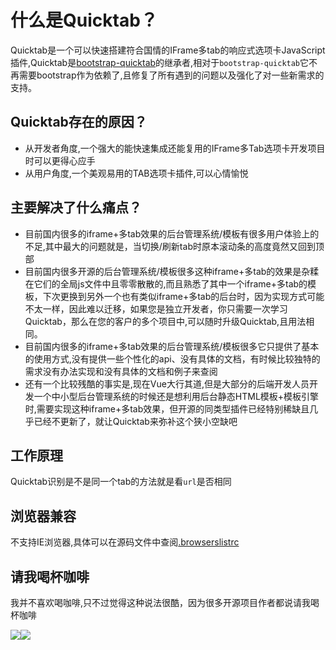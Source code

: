 


# 什么是Quicktab？


Quicktab是一个可以快速搭建符合国情的IFrame多tab的响应式选项卡JavaScript插件,Quicktab是[bootstrap-quicktab](https://gitee.com/ajiho/bootstrap-quicktab)的继承者,相对于`bootstrap-quicktab`它不再需要bootstrap作为依赖了,且修复了所有遇到的问题以及强化了对一些新需求的支持。


## Quicktab存在的原因？

- 从开发者角度,一个强大的能快速集成还能复用的IFrame多Tab选项卡开发项目时可以更得心应手
- 从用户角度,一个美观易用的TAB选项卡插件,可以心情愉悦



## 主要解决了什么痛点？

- 目前国内很多的iframe+多tab效果的后台管理系统/模板有很多用户体验上的不足,其中最大的问题就是，当切换/刷新tab时原本滚动条的高度竟然又回到顶部
- 目前国内很多开源的后台管理系统/模板很多这种iframe+多tab的效果是杂糅在它们的全局js文件中且零零散散的,而且熟悉了其中一个iframe+多tab的模板，下次更换到另外一个也有类似iframe+多tab的后台时，因为实现方式可能不太一样，因此难以迁移，如果您是独立开发者，你只需要一次学习Quicktab，那么在您的客户的多个项目中,可以随时升级Quicktab,且用法相同。
- 目前国内很多的iframe+多tab效果的后台管理系统/模板很多它只提供了基本的使用方式,没有提供一些个性化的api、没有具体的文档，有时候比较独特的需求没有办法实现和没有具体的文档和例子来查阅
- 还有一个比较残酷的事实是,现在Vue大行其道,但是大部分的后端开发人员开发一个中小型后台管理系统的时候还是想利用后台静态HTML模板+模板引擎时,需要实现这种iframe+多tab效果，但开源的同类型插件已经特别稀缺且几乎已经不更新了，就让Quicktab来弥补这个狭小空缺吧


## 工作原理

Quicktab识别是不是同一个tab的方法就是看`url`是否相同


## 浏览器兼容

不支持IE浏览器,具体可以在源码文件中查阅[.browserslistrc](https://gitee.com/ajiho/quicktab/blob/master/.browserslistrc)

## 请我喝杯咖啡

我并不喜欢喝咖啡,只不过觉得这种说法很酷，因为很多开源项目作者都说请我喝杯咖啡

<div style="display: flex;flex-wrap: wrap">
    <img src="/ali_pay.png">
    <img src="/wechat_pay.png">
</div>
